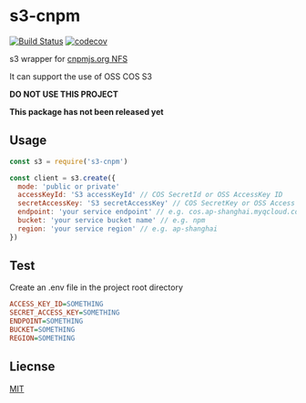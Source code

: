 # s3-cnpm

[![Build Status](https://img.shields.io/travis/com/hyunrealshadow/s3-cnpm.svg?style=flat-square)](https://travis-ci.com/hyunrealshadow/s3-cnpm)
[![codecov](https://img.shields.io/codecov/c/gh/hyunrealshadow/s3-cnpm.svg?style=flat-square&logo=codecov)](https://codecov.io/gh/hyunrealshadow/s3-cnpm)

s3 wrapper for [cnpmjs.org NFS](https://github.com/cnpm/cnpmjs.org/wiki/NFS-Guide)

It can support the use of OSS COS S3

**DO NOT USE THIS PROJECT**

**This package has not been released yet**

## Usage

```js
const s3 = require('s3-cnpm')

const client = s3.create({
  mode: 'public or private'
  accessKeyId: 'S3 accessKeyId' // COS SecretId or OSS AccessKey ID
  secretAccessKey: 'S3 secretAccessKey' // COS SecretKey or OSS Access Key Secret
  endpoint: 'your service endpoint' // e.g. cos.ap-shanghai.myqcloud.com
  bucket: 'your service bucket name' // e.g. npm
  region: 'your service region' // e.g. ap-shanghai
})
```

## Test

Create an .env file in the project root directory

```ini
ACCESS_KEY_ID=SOMETHING
SECRET_ACCESS_KEY=SOMETHING
ENDPOINT=SOMETHING
BUCKET=SOMETHING
REGION=SOMETHING
```

## Liecnse

[MIT](LICENSE)